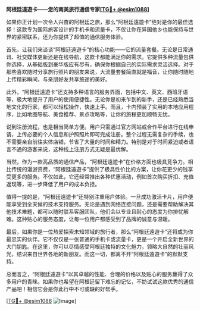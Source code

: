 **阿根廷遠遊卡——您的南美旅行通信专家[[TG💪+ @esim1088](https://t.me/s/esim1088)]**

如果你正计划一次令人兴奋的阿根廷之旅，那么“阿根廷遠遊卡”绝对是你的最佳选择！这款专为国际旅客设计的手机卡和流量卡，不仅让你在异国他乡也能保持与世界的紧密联系，还为你提供了超值的通信服务体验。

首先，让我们来谈谈“阿根廷遠遊卡”的核心功能——它的流量套餐。无论是日常通讯、社交媒体更新还是在线导航，这款卡都能满足你的需求。它提供多种流量包供你选择，从基础版到豪华版应有尽有，确保你根据自己的实际需求灵活选择。对于那些喜欢随时分享旅行照片的朋友来说，大流量套餐简直就是福音，让你随时随地上传精彩瞬间，与亲朋好友共享旅途的美好。

此外，“阿根廷遠遊卡”还支持多种语言的服务界面，包括中文、英文、西班牙语等，极大地提升了用户的使用便捷性。无论你是初来乍到的新手，还是已经熟悉当地文化的行家，都可以轻松操作，快速上手。而且，卡内预装了实用的本地应用程序，比如地图导航、美食推荐、景点攻略等，让你的旅程更加顺畅无忧。

说到注册流程，也是相当简单方便。用户只需通过官方网站或合作平台进行在线申请，上传必要的个人信息和护照照片即可完成注册。整个过程无需复杂的手续，也不需要亲自前往实体店铺，节省了大量的时间和精力。特别是对于时间紧迫或者语言不通的游客来说，这种线上注册方式无疑是最优解。

当然，作为一款高品质的通信产品，“阿根廷遠遊卡”在价格方面也极具竞争力。相比传统的漫游资费，“阿根廷遠遊卡”提供了极具性价比的方案，让你花更少的钱享受更多的服务。不仅如此，它还经常推出各种优惠活动，例如首次购买折扣、充值返现等，进一步降低了用户的成本负担。

值得一提的是，“阿根廷遠遊卡”还特别注重用户体验。一旦成功激活卡片，用户便能享受到全天候的技术支持服务。无论是遇到网络连接问题，还是需要帮助解决其他技术难题，都可以随时联系客服团队，他们会以专业且耐心的态度为你排忧解难。这种贴心的服务态度，让每一位用户都感受到了品牌的诚意与温暖。

最后，如果你是一位热爱探索未知领域的旅行者，那么“阿根廷遠遊卡”还将成为你最忠实的伙伴。它不仅仅是一张普通的手机卡或流量卡，更是一个开启全新世界的大门钥匙。在这里，你可以尽情感受阿根廷独特的文化魅力，领略大自然的壮丽风光，结识来自世界各地的新朋友。而这一切，都离不开“阿根廷遠遊卡”的默默支持。

总而言之，“阿根廷遠遊卡”以其卓越的性能、合理的价格以及贴心的服务赢得了众多用户的青睐。如果你也希望在阿根廷留下难忘的记忆，不妨试试这款优秀的通信产品吧！相信它会是你此行中不可或缺的好帮手。

[[TG💪+ @esim1088](https://t.me/s/esim1088) ![Image](https://i.postimg.cc/4NQfJmqS/Snipaste-2025-05-13-00-14-12.png)]